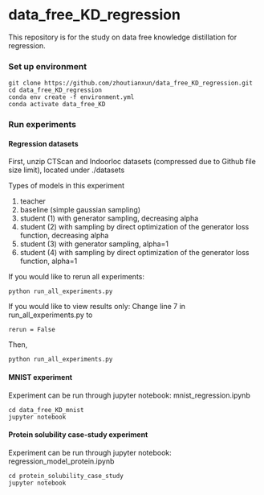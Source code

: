 # data_free_KD_regression

This repository is for the study on data free knowledge distillation for regression.

### Set up environment
```
git clone https://github.com/zhoutianxun/data_free_KD_regression.git
cd data_free_KD_regression
conda env create -f environment.yml
conda activate data_free_KD
```

### Run experiments
#### Regression datasets
First, unzip CTScan and Indoorloc datasets (compressed due to Github file size limit), located under ./datasets

Types of models in this experiment
1. teacher
2. baseline (simple gaussian sampling)
3. student (1) with generator sampling, decreasing alpha
4. student (2) with sampling by direct optimization of the generator loss function, decreasing alpha
5. student (3) with generator sampling, alpha=1
6. student (4) with sampling by direct optimization of the generator loss function, alpha=1

If you would like to rerun all experiments:
```
python run_all_experiments.py
```

If you would like to view results only: 
Change line 7 in run_all_experiments.py to
```
rerun = False
```
Then,
```
python run_all_experiments.py
```

#### MNIST experiment
Experiment can be run through jupyter notebook: mnist_regression.ipynb
```
cd data_free_KD_mnist
jupyter notebook
```

#### Protein solubility case-study experiment
Experiment can be run through jupyter notebook: regression_model_protein.ipynb
```
cd protein_solubility_case_study
jupyter notebook
```